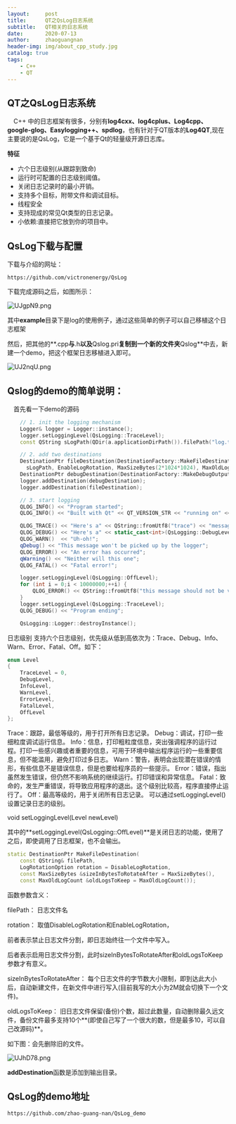 ```yaml
---
layout:     post
title:      QT之QsLog日志系统
subtitle:   QT相关的日志系统
date:       2020-07-13
author:     zhaoguangnan
header-img: img/about_cpp_study.jpg
catalog: true
tags:
    - C++
    - QT
---
```


## QT之QsLog日志系统

&emsp;C++ 中的日志框架有很多，分别有**log4cxx、log4cplus、Log4cpp、google-glog、Easylogging++、spdlog**，也有针对于QT版本的**Log4QT**,现在主要说的是QsLog，它是一个基于Qt的轻量级开源日志库。

**特征**

- 六个日志级别(从跟踪到致命)
- 运行时可配置的日志级别阈值。
- 关闭日志记录时的最小开销。
- 支持多个目标，附带文件和调试目标。
- 线程安全
- 支持现成的常见Qt类型的日志记录。
- 小依赖:直接把它放到你的项目中。

## QsLog下载与配置

下载与介绍的网址：

```http
https://github.com/victronenergy/QsLog
```

下载完成源码之后，如图所示：

![UJgpN9.png](https://s1.ax1x.com/2020/07/13/UJgpN9.png)

其中**example**目录下是log的使用例子，通过这些简单的例子可以自己移植这个日志框架

然后，把其他的**.cpp**与**.h**以及**Qslog.pri**复制到一个新的文件夹**Qslog**中去，新建一个demo，把这个框架日志移植进入即可。

![UJ2nqU.png](https://s1.ax1x.com/2020/07/13/UJ2nqU.png)





## Qslog的demo的简单说明：

 &emsp;首先看一下demo的源码

```c++
    // 1. init the logging mechanism
    Logger& logger = Logger::instance();
    logger.setLoggingLevel(QsLogging::TraceLevel);
    const QString sLogPath(QDir(a.applicationDirPath()).filePath("log.txt"));

    // 2. add two destinations
    DestinationPtr fileDestination(DestinationFactory::MakeFileDestination(
      sLogPath, EnableLogRotation, MaxSizeBytes(2*1024*1024), MaxOldLogCount(100)));
    DestinationPtr debugDestination(DestinationFactory::MakeDebugOutputDestination());
    logger.addDestination(debugDestination);
    logger.addDestination(fileDestination);

    // 3. start logging
    QLOG_INFO() << "Program started";
    QLOG_INFO() << "Built with Qt" << QT_VERSION_STR << "running on" << qVersion();

    QLOG_TRACE() << "Here's a" << QString::fromUtf8("trace") << "message";
    QLOG_DEBUG() << "Here's a" << static_cast<int>(QsLogging::DebugLevel) << "message";
    QLOG_WARN()  << "Uh-oh!";
    qDebug() << "This message won't be picked up by the logger";
    QLOG_ERROR() << "An error has occurred";
    qWarning() << "Neither will this one";
    QLOG_FATAL() << "Fatal error!";

    logger.setLoggingLevel(QsLogging::OffLevel);
    for (int i = 0;i < 10000000;++i) {
        QLOG_ERROR() << QString::fromUtf8("this message should not be visible");
    }
    logger.setLoggingLevel(QsLogging::TraceLevel);
    QLOG_DEBUG() << "Program ending";

    QsLogging::Logger::destroyInstance();
```

日志级别
支持六个日志级别，优先级从低到高依次为：Trace、Debug、Info、Warn、Error、Fatal、Off。如下：

```c++
enum Level
{
    TraceLevel = 0,
    DebugLevel,
    InfoLevel,
    WarnLevel,
    ErrorLevel,
    FatalLevel,
    OffLevel
};
```

Trace：跟踪，最低等级的，用于打开所有日志记录。
Debug：调试，打印一些细粒度调试运行信息。
Info：信息，打印粗粒度信息，突出强调程序的运行过程。打印一些感兴趣或者重要的信息，可用于环境中输出程序运行的一些重要信息，但不能滥用，避免打印过多日志。
Warn：警告，表明会出现潜在错误的情形，有些信息不是错误信息，但是也要给程序员的一些提示。
Error：错误，指出虽然发生错误，但仍然不影响系统的继续运行。打印错误和异常信息。
Fatal：致命的，发生严重错误，将导致应用程序的退出。这个级别比较高，程序直接停止运行了。
Off：最高等级的，用于关闭所有日志记录。
可以通过setLoggingLevel()设置记录日志的级别。

void setLoggingLevel(Level newLevel)

其中的**setLoggingLevel(QsLogging::OffLevel)**是关闭日志的功能，使用了之后，即使调用了日志框架，也不会输出。

```c++
static DestinationPtr MakeFileDestination(
    const QString& filePath,
    LogRotationOption rotation = DisableLogRotation,
    const MaxSizeBytes &sizeInBytesToRotateAfter = MaxSizeBytes(),
    const MaxOldLogCount &oldLogsToKeep = MaxOldLogCount());
```


函数参数含义：

filePath： 日志文件名

rotation： 取值DisableLogRotation和EnableLogRotation，

前者表示禁止日志文件分割，即日志始终往一个文件中写入。

后者表示启用日志文件分割，此时sizeInBytesToRotateAfter和oldLogsToKeep参数才有意义。

sizeInBytesToRotateAfter： 每个日志文件的字节数大小限制，即到达此大小后，自动新建文件，在新文件中进行写入(目前我写的大小为2M就会切换下一个文件)。

oldLogsToKeep： 旧日志文件保留(备份)个数，超过此数量，自动删除最久远文件，备份文件最多支持10个**(即使自己写了一个很大的数，但是最多10，可以自己改源码)**。

如下图：会先删除旧的文件。

![UJhD78.png](https://s1.ax1x.com/2020/07/13/UJhD78.png)

**addDestination**函数是添加到输出目录。

## QsLog的demo地址

```http
https://github.com/zhao-guang-nan/QsLog_demo
```


